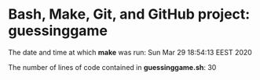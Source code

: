 # Bash, Make, Git, and GitHub project: guessinggame


The date and time at which **make** was run: Sun Mar 29 18:54:13 EEST 2020 

The number of lines of code contained in **guessinggame.sh**: 30 


